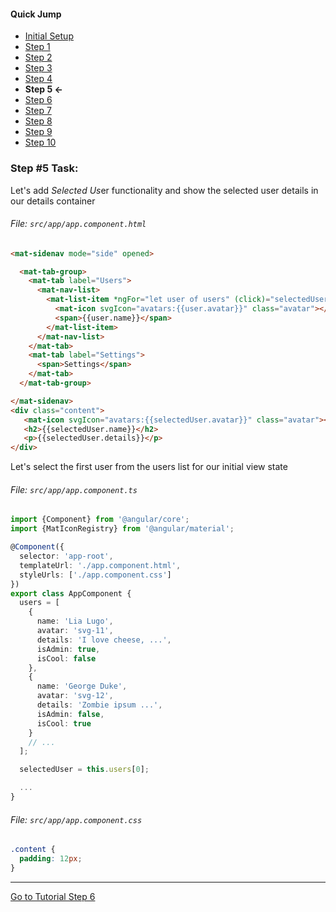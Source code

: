 #### Quick Jump ####
* [Initial Setup](./INITIAL_SETUP.md)
* [Step 1](./STEP_1.md)
* [Step 2](./STEP_2.md)
* [Step 3](./STEP_3.md)
* [Step 4](./STEP_4.md)
* **Step 5 <-**
* [Step 6](./STEP_6.md)
* [Step 7](./STEP_7.md)
* [Step 8](./STEP_8.md)
* [Step 9](./STEP_9.md)
* [Step 10](./STEP_10.md)

### Step #5 Task:

Let's add *Selected Us*er functionality and show the selected user details in our details container

###### File:  `src/app/app.component.html`

```html
<mat-sidenav mode="side" opened>

  <mat-tab-group>
    <mat-tab label="Users">
      <mat-nav-list>
        <mat-list-item *ngFor="let user of users" (click)="selectedUser = user">
          <mat-icon svgIcon="avatars:{{user.avatar}}" class="avatar"></mat-icon>
          <span>{{user.name}}</span>
        </mat-list-item>
      </mat-nav-list>
    </mat-tab>
    <mat-tab label="Settings">
      <span>Settings</span>
    </mat-tab>
  </mat-tab-group>

</mat-sidenav>
<div class="content">
   <mat-icon svgIcon="avatars:{{selectedUser.avatar}}" class="avatar"></mat-icon>
   <h2>{{selectedUser.name}}</h2>
   <p>{{selectedUser.details}}</p>
</div>
```

Let's select the first user from the users list for our initial view state

###### File:  `src/app/app.component.ts`

```ts
import {Component} from '@angular/core';
import {MatIconRegistry} from '@angular/material';

@Component({
  selector: 'app-root',
  templateUrl: './app.component.html',
  styleUrls: ['./app.component.css']
})
export class AppComponent {
  users = [
    {
      name: 'Lia Lugo',
      avatar: 'svg-11',
      details: 'I love cheese, ...',
      isAdmin: true,
      isCool: false
    },
    {
      name: 'George Duke',
      avatar: 'svg-12',
      details: 'Zombie ipsum ...',
      isAdmin: false,
      isCool: true
    }
    // ...
  ];

  selectedUser = this.users[0];

  ...
}

```

###### File:  `src/app/app.component.css`

```css
.content {
  padding: 12px;
}
```
---


[Go to Tutorial Step 6](./STEP_6.md)

